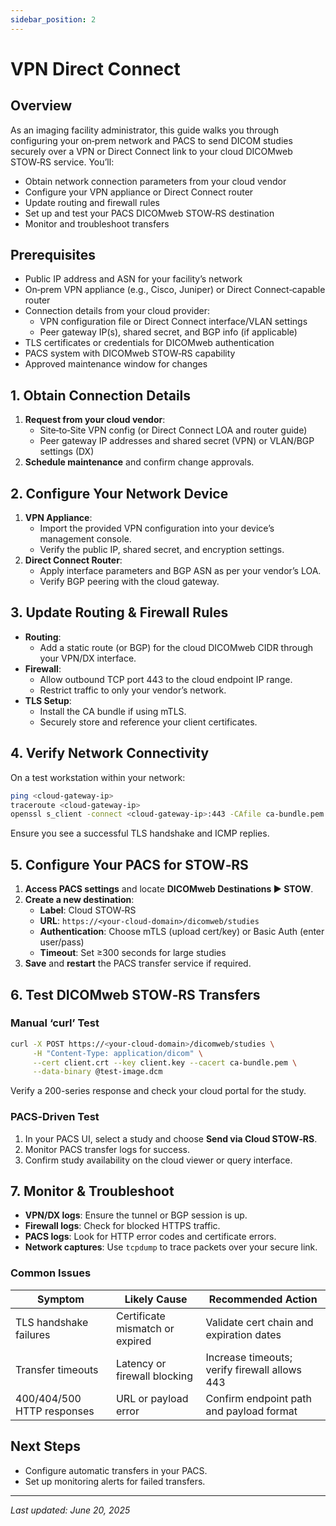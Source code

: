 ```yaml
---
sidebar_position: 2
---
```


# VPN Direct Connect

## Overview

As an imaging facility administrator, this guide walks you through configuring your on‑prem network and PACS to send DICOM studies securely over a VPN or Direct Connect link to your cloud DICOMweb STOW‑RS service. You’ll:

- Obtain network connection parameters from your cloud vendor
- Configure your VPN appliance or Direct Connect router
- Update routing and firewall rules
- Set up and test your PACS DICOMweb STOW‑RS destination
- Monitor and troubleshoot transfers

## Prerequisites

- Public IP address and ASN for your facility’s network
- On‑prem VPN appliance (e.g., Cisco, Juniper) or Direct Connect‑capable router
- Connection details from your cloud provider:
  - VPN configuration file or Direct Connect interface/VLAN settings
  - Peer gateway IP(s), shared secret, and BGP info (if applicable)
- TLS certificates or credentials for DICOMweb authentication
- PACS system with DICOMweb STOW‑RS capability
- Approved maintenance window for changes

## 1. Obtain Connection Details

1. **Request from your cloud vendor**:
   - Site‑to‑Site VPN config (or Direct Connect LOA and router guide)
   - Peer gateway IP addresses and shared secret (VPN) or VLAN/BGP settings (DX)
2. **Schedule maintenance** and confirm change approvals.

## 2. Configure Your Network Device

1. **VPN Appliance**:
   - Import the provided VPN configuration into your device’s management console.
   - Verify the public IP, shared secret, and encryption settings.
2. **Direct Connect Router**:
   - Apply interface parameters and BGP ASN as per your vendor’s LOA.
   - Verify BGP peering with the cloud gateway.

## 3. Update Routing & Firewall Rules

- **Routing**:
  - Add a static route (or BGP) for the cloud DICOMweb CIDR through your VPN/DX interface.
- **Firewall**:
  - Allow outbound TCP port 443 to the cloud endpoint IP range.
  - Restrict traffic to only your vendor’s network.
- **TLS Setup**:
  - Install the CA bundle if using mTLS.
  - Securely store and reference your client certificates.

## 4. Verify Network Connectivity

On a test workstation within your network:

```bash
ping <cloud-gateway-ip>
traceroute <cloud-gateway-ip>
openssl s_client -connect <cloud-gateway-ip>:443 -CAfile ca-bundle.pem
```

Ensure you see a successful TLS handshake and ICMP replies.

## 5. Configure Your PACS for STOW‑RS

1. **Access PACS settings** and locate **DICOMweb Destinations ▶︎ STOW**.
2. **Create a new destination**:
   - **Label**: Cloud STOW‑RS
   - **URL**: `https://<your-cloud-domain>/dicomweb/studies`
   - **Authentication**: Choose mTLS (upload cert/key) or Basic Auth (enter user/pass)
   - **Timeout**: Set ≥300 seconds for large studies
3. **Save** and **restart** the PACS transfer service if required.

## 6. Test DICOMweb STOW‑RS Transfers

### Manual ‘curl’ Test

```bash
curl -X POST https://<your-cloud-domain>/dicomweb/studies \
     -H "Content-Type: application/dicom" \
     --cert client.crt --key client.key --cacert ca-bundle.pem \
     --data-binary @test-image.dcm
```

Verify a 200-series response and check your cloud portal for the study.

### PACS‑Driven Test

1. In your PACS UI, select a study and choose **Send via Cloud STOW‑RS**.
2. Monitor PACS transfer logs for success.
3. Confirm study availability on the cloud viewer or query interface.

## 7. Monitor & Troubleshoot

- **VPN/DX logs**: Ensure the tunnel or BGP session is up.
- **Firewall logs**: Check for blocked HTTPS traffic.
- **PACS logs**: Look for HTTP error codes and certificate errors.
- **Network captures**: Use `tcpdump` to trace packets over your secure link.

### Common Issues

| Symptom                    | Likely Cause                    | Recommended Action                            |
| -------------------------- | ------------------------------- | --------------------------------------------- |
| TLS handshake failures     | Certificate mismatch or expired | Validate cert chain and expiration dates      |
| Transfer timeouts          | Latency or firewall blocking    | Increase timeouts; verify firewall allows 443 |
| 400/404/500 HTTP responses | URL or payload error            | Confirm endpoint path and payload format      |

## Next Steps

- Configure automatic transfers in your PACS.
- Set up monitoring alerts for failed transfers.

---

_Last updated: June 20, 2025_

